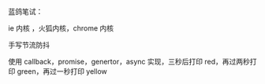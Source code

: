 蓝鸽笔试：



ie 内核 ，火狐内核，chrome 内核









手写节流防抖



使用 callback，promise，genertor，async 实现，三秒后打印 red，再过两秒打印 green，再过一秒打印 yellow